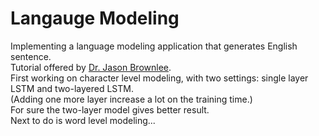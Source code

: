 # Langauge Modeling

Implementing a language modeling application that generates English sentence.  
Tutorial offered by [Dr. Jason Brownlee](https://machinelearningmastery.com/text-generation-lstm-recurrent-neural-networks-python-keras/).  
First working on character level modeling, with two settings: single layer LSTM and two-layered LSTM.  
(Adding one more layer increase a lot on the training time.)  
For sure the two-layer model gives better result.  
Next to do is word level modeling... 
